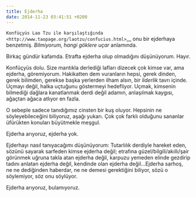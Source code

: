 ```yaml
---
title: Ejderha
date: 2014-11-23 03:41:51 +0200
---
```


`Konfüçyüs Lao Tzu ile
karşılaştığında <http://www.taopage.org/laotzu/confucius.html>`__ onu
bir ejderhaya benzetmiş. *Bilmiyorum, hangi göklere uçar* anlamında.

Birkaç gündür kafamda. Etrafta ejderha olup olmadığını düşünüyorum.
Hayır.

Konfüçyüs dolu. Size mantıkla derlediği lafları dizecek çok kimse var,
ama ejderha, göremiyorum. Hakikatten dem vuranların hepsi, gerek dinden,
gerek bilimden, gerekse başka yerlerden ilham alsın, bir *liderlik*
tavrı içinde. Uçmayı değil, halka uçtuğunu göstermeyi hedefliyor. Uçmak,
kimsenin bilmediği dağlara kanatlanmak derdi değil adamın, anlaşılmak
kaygısı, ağaçtan ağaca atlıyor en fazla.

O sebeple sadece tanıdığımız cinsten bir kuş oluyor. Hepsinin ne
söyleyebileceğini biliyoruz, aşağı yukarı. Çok çok farklı olduğunu
sananlar üfürükten konuları büyütmekle meşgul.

Ejderha arıyoruz, ejderha yok.

Ejderhayı nasıl tanıyacağımı düşünüyorum: Tutarlılık derdiyle hareket
eden, sözünü sayarak sarfeden kimse ejderha değil; etrafına
güzel/bilgili/akıllı/şair görünmek uğruna takla atan ejderha değil,
karpuzu yemeden elinde gezdirip tadını anlatan ejderha değil, kendinde
olan ejderha değil…Ejderha sarhoş, ne ne dediğinden haberdar, ne ne
demesi gerektiğini biliyor, sözü o söylemiyor, söz onu söylüyor.

Ejderha arıyoruz, bulamıyoruz.
